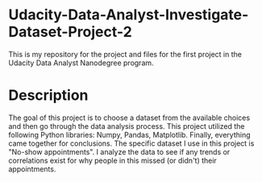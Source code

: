 # Udacity-Data-Analyst-Investigate-Dataset-Project-2
This is my repository for the project and files for the first project in the Udacity Data Analyst Nanodegree program.

# Description
The goal of this project is to choose a dataset from the available choices and then go through the data analysis process.
This project utilized the following Python libraries: Numpy, Pandas, Matplotlib. Finally, everything came together for conclusions.
The specific dataset I use in this project is "No-show appointments". I analyze the data to see if any trends or correlations exist for why people in this missed (or didn't) their appointments.
